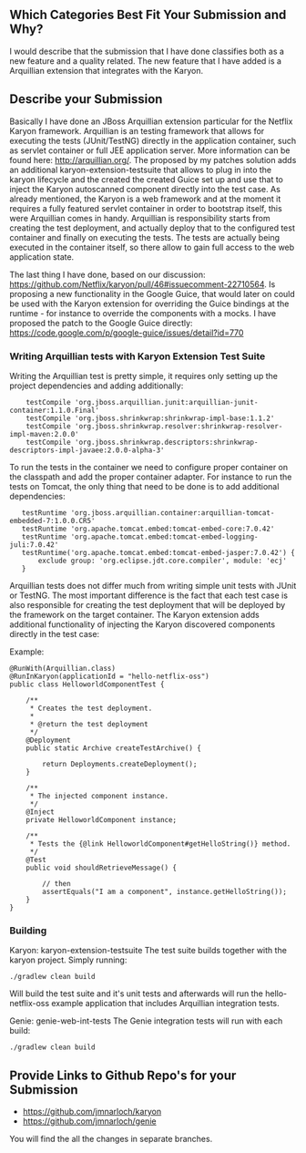 ## Which Categories Best Fit Your Submission and Why?
I would describe that the submission that I have done classifies both as a new feature and a quality related.
The new feature that I have added is a Arquillian extension that integrates with the Karyon.

## Describe your Submission
Basically I have done an JBoss Arquillian extension particular for the Netflix Karyon framework. Arquillian is an testing framework that allows for executing the tests (JUnit/TestNG) directly in the application container, such as servlet container or full JEE application server. More information can be found here: http://arquillian.org/.
The proposed by my patches solution adds an additional karyon-extension-testsuite that allows to plug in into the karyon lifecycle and the created the created Guice set up and use that to inject the Karyon autoscanned component directly into the test case. As already mentioned, the Karyon is a web framework and at the moment it requires a fully featured servlet container in order to bootstrap itself, this were Arquillian comes in handy. Arquillian is responsibility starts from creating the test deployment, and actually deploy that to the configured test container and finally on executing the tests. The tests are actually being executed in the container itself, so there allow to gain full access to the web application state.

The last thing I have done, based on our discussion: https://github.com/Netflix/karyon/pull/46#issuecomment-22710564. Is proposing a new functionality in the Google Guice, that would later on could be used with the Karyon extension for overriding the Guice bindings at the runtime - for instance to override the components with a mocks.
I have proposed the patch to the Google Guice directly: https://code.google.com/p/google-guice/issues/detail?id=770

### Writing Arquillian tests with Karyon Extension Test Suite

Writing the Arquillian test is pretty simple, it requires only setting up the project dependencies and adding additionally:
```
    testCompile 'org.jboss.arquillian.junit:arquillian-junit-container:1.1.0.Final'
    testCompile 'org.jboss.shrinkwrap:shrinkwrap-impl-base:1.1.2'
    testCompile 'org.jboss.shrinkwrap.resolver:shrinkwrap-resolver-impl-maven:2.0.0'
    testCompile 'org.jboss.shrinkwrap.descriptors:shrinkwrap-descriptors-impl-javaee:2.0.0-alpha-3'
```

To run the tests in the container we need to configure proper container on the classpath and add the proper container
adapter. For instance to run the tests on Tomcat, the only thing that need to be done is to add additional dependencies:
```
   testRuntime 'org.jboss.arquillian.container:arquillian-tomcat-embedded-7:1.0.0.CR5'
   testRuntime 'org.apache.tomcat.embed:tomcat-embed-core:7.0.42'
   testRuntime 'org.apache.tomcat.embed:tomcat-embed-logging-juli:7.0.42'
   testRuntime('org.apache.tomcat.embed:tomcat-embed-jasper:7.0.42') {
       exclude group: 'org.eclipse.jdt.core.compiler', module: 'ecj'
   }
```

Arquillian tests does not differ much from writing simple unit tests with JUnit or TestNG. The most important
difference is the fact that each test case is also responsible for creating the test deployment that will be deployed
by the framework on the target container. The Karyon extension adds additional functionality of injecting the Karyon
discovered components directly in the test case:

Example:
```
@RunWith(Arquillian.class)
@RunInKaryon(applicationId = "hello-netflix-oss")
public class HelloworldComponentTest {

    /**
     * Creates the test deployment.
     *
     * @return the test deployment
     */
    @Deployment
    public static Archive createTestArchive() {

        return Deployments.createDeployment();
    }

    /**
     * The injected component instance.
     */
    @Inject
    private HelloworldComponent instance;

    /**
     * Tests the {@link HelloworldComponent#getHelloString()} method.
     */
    @Test
    public void shouldRetrieveMessage() {

        // then
        assertEquals("I am a component", instance.getHelloString());
    }
}
```

### Building
Karyon: karyon-extension-testsuite
The test suite builds together with the karyon project. Simply running:
```
./gradlew clean build
```

Will build the test suite and it's unit tests and afterwards will run the hello-netflix-oss example application that
includes Arquillian integration tests.

Genie: genie-web-int-tests
The Genie integration tests will run with each build:
```
./gradlew clean build
```

## Provide Links to Github Repo's for your Submission
* https://github.com/jmnarloch/karyon
* https://github.com/jmnarloch/genie

You will find the all the changes in separate branches.